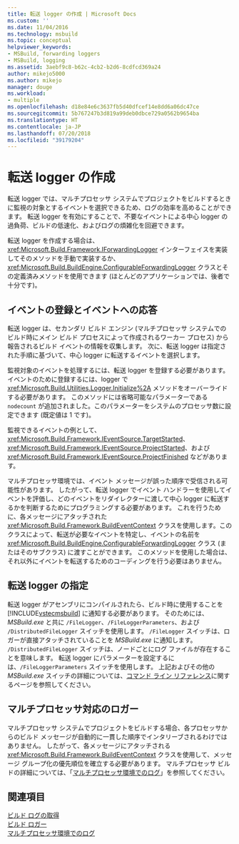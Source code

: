 ```yaml
---
title: 転送 logger の作成 | Microsoft Docs
ms.custom: ''
ms.date: 11/04/2016
ms.technology: msbuild
ms.topic: conceptual
helpviewer_keywords:
- MSBuild, forwarding loggers
- MSBuild, logging
ms.assetid: 3aebf9c8-b62c-4cb2-b2d6-8cdfcd369a24
author: mikejo5000
ms.author: mikejo
manager: douge
ms.workload:
- multiple
ms.openlocfilehash: d18e84e6c3637fb5d40dfcef14e8dd6a06dc47ce
ms.sourcegitcommit: 5b767247b3d819a99deb0dbce729a0562b9654ba
ms.translationtype: HT
ms.contentlocale: ja-JP
ms.lasthandoff: 07/20/2018
ms.locfileid: "39179204"
---
```

# <a name="create-forwarding-loggers"></a>転送 logger の作成
転送 logger では、マルチプロセッサ システムでプロジェクトをビルドするときに監視の対象とするイベントを選択できるため、ログの効率を高めることができます。 転送 logger を有効にすることで、不要なイベントによる中心 logger の過負荷、ビルドの低速化、およびログの煩雑化を回避できます。  
  
 転送 logger を作成する場合は、<xref:Microsoft.Build.Framework.IForwardingLogger> インターフェイスを実装してそのメソッドを手動で実装するか、<xref:Microsoft.Build.BuildEngine.ConfigurableForwardingLogger> クラスとその定義済みメソッドを使用できます  (ほとんどのアプリケーションでは、後者で十分です)。  
  
## <a name="register-events-and-respond-to-them"></a>イベントの登録とイベントへの応答  
 転送 logger は、セカンダリ ビルド エンジン (マルチプロセッサ システムでのビルド時にメイン ビルド プロセスによって作成されるワーカー プロセス) から報告されるビルド イベントの情報を収集します。 次に、転送 logger は指定された手順に基づいて、中心 logger に転送するイベントを選択します。  
  
 監視対象のイベントを処理するには、転送 logger を登録する必要があります。 イベントのために登録するには、logger で <xref:Microsoft.Build.Utilities.Logger.Initialize%2A> メソッドをオーバーライドする必要があります。 このメソッドには省略可能なパラメーターである `nodecount` が追加されました。このパラメーターをシステムのプロセッサ数に設定できます  (既定値は 1 です)。  
  
 監視できるイベントの例として、<xref:Microsoft.Build.Framework.IEventSource.TargetStarted>、<xref:Microsoft.Build.Framework.IEventSource.ProjectStarted>、および <xref:Microsoft.Build.Framework.IEventSource.ProjectFinished> などがあります。  
  
 マルチプロセッサ環境では、イベント メッセージが誤った順序で受信される可能性があります。 したがって、転送 logger でイベント ハンドラーを使用してイベントを評価し、どのイベントをリダイレクターに渡して中心 logger に転送するかを判断するためにプログラミングする必要があります。 これを行うために、各メッセージにアタッチされた <xref:Microsoft.Build.Framework.BuildEventContext> クラスを使用します。このクラスによって、転送が必要なイベントを特定し、イベントの名前を <xref:Microsoft.Build.BuildEngine.ConfigurableForwardingLogger> クラス (またはそのサブクラス) に渡すことができます。 このメソッドを使用した場合は、それ以外にイベントを転送するためのコーディングを行う必要はありません。  
  
## <a name="specify-a-forwarding-logger"></a>転送 logger の指定  
 転送 logger がアセンブリにコンパイルされたら、ビルド時に使用することを [!INCLUDE[vstecmsbuild](../extensibility/internals/includes/vstecmsbuild_md.md)] に通知する必要があります。 そのためには、*MSBuild.exe* と共に `/FileLogger`、`/FileLoggerParameters`、および `/DistributedFileLogger` スイッチを使用します。 `/FileLogger` スイッチは、ロガーが直接アタッチされていることを *MSBuild.exe* に通知します。 `/DistributedFileLogger` スイッチは、ノードごとにログ ファイルが存在することを意味します。 転送 logger にパラメーターを設定するには、`/FileLoggerParameters` スイッチを使用します。 上記およびその他の *MSBuild.exe* スイッチの詳細については、[コマンド ライン リファレンス](../msbuild/msbuild-command-line-reference.md)に関するページを参照してください。  
  
## <a name="multi-processor-aware-loggers"></a>マルチプロセッサ対応のロガー  
 マルチプロセッサ システムでプロジェクトをビルドする場合、各プロセッサからのビルド メッセージが自動的に一貫した順序でインタリーブされるわけではありません。 したがって、各メッセージにアタッチされる <xref:Microsoft.Build.Framework.BuildEventContext> クラスを使用して、メッセージ グループ化の優先順位を確立する必要があります。 マルチプロセッサ ビルドの詳細については、「[マルチプロセッサ環境でのログ](../msbuild/logging-in-a-multi-processor-environment.md)」を参照してください。  
  
## <a name="see-also"></a>関連項目  
 [ビルド ログの取得](../msbuild/obtaining-build-logs-with-msbuild.md)   
 [ビルド ロガー](../msbuild/build-loggers.md)   
 [マルチプロセッサ環境でのログ](../msbuild/logging-in-a-multi-processor-environment.md)